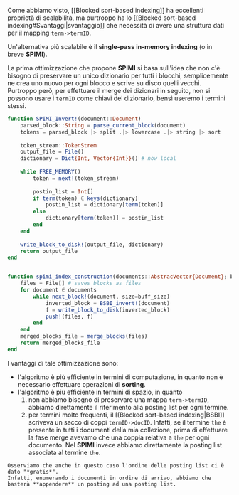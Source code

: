 Come abbiamo visto, [[Blocked sort-based indexing]] ha eccellenti proprietà di scalabilità, ma purtroppo ha lo [[Blocked sort-based indexing#Svantaggi|svantaggio]] che necessità di avere una struttura dati per il mapping `term->termID`.

Un'alternativa più scalabile è il **single-pass in-memory indexing** (o in breve **SPIMI**).

La prima ottimizzazione che propone **SPIMI** si basa sull'idea che non c'è bisogno di preservare un unico dizionario per tutti i blocchi, semplicemente ne crea uno nuovo per ogni blocco e scrive su disco quelli vecchi.
Purtroppo però, per effettuare il merge dei dizionari in seguito, non si possono usare i `termID` come chiavi del dizionario, bensì useremo i termini stessi.

```julia
function SPIMI_Invert!(document::Document)
	parsed_block::String = parse_current_block(document)
	tokens = parsed_block |> split .|> lowercase .|> string |> sort
	
	token_stream::TokenStrem
	output_file = File()
	dictionary = Dict{Int, Vector{Int}}() # now local
	
	while FREE_MEMORY()
		token = next!(token_stream)
		
		postin_list = Int[]
		if term(token) ∈ keys(dictionary)
			postin_list = dictionary[term(token)]
		else 
			dictionary[term(token)] = postin_list
		end	
	end
	
	write_block_to_disk!(output_file, dictionary)
	return output_file
end


function spimi_index_construction(documents::AbstracVector{Document}; buff_size=1024)
	files = File[] # saves blocks as files
	for document ∈ documents
		while next_block!(document, size=buff_size)
			inverted_block = BSBI_invert!(document)
			f = write_block_to_disk(inverted_block)
			push!(files, f)
		end
	end
	merged_blocks_file = merge_blocks(files)
	return merged_blocks_file
end
```

I vantaggi di tale ottimizzazione sono:
- l'algoritmo è più efficiente in termini di computazione, in quanto non è necessario effettuare operazioni di **sorting**.
- l'algoritmo è più efficiente in termini di spazio, in quanto
	1. non abbiamo bisogno di preservare una mappa `term->termID`, abbiamo direttamente il riferimento alla posting list per ogni termine.
	2. per termini molto frequenti, il [[Blocked sort-based indexing|BSBI]] scriveva un sacco di coppi `termID->docID`. Infatti, se il termine `the` è presente in tutti i documenti della mia collezione, prima di effettuare la fase merge avevamo che una coppia relativa a `the` per ogni documento. Nel **SPIMI** invece abbiamo direttamente la posting list associata al termine `the`.

```ad-note
Osserviamo che anche in questo caso l'ordine delle posting list ci è dato "*gratis*".
Infatti, enumerando i documenti in ordine di arrivo, abbiamo che basterà **appendere** un posting ad una posting list.
```